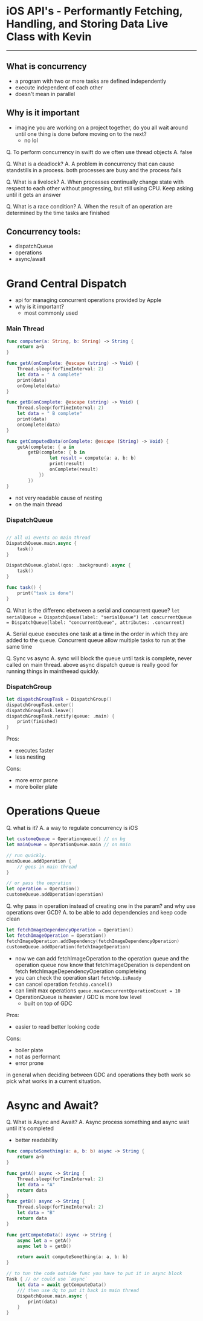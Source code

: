 # iOS API's - Performantly Fetching, Handling, and Storing Data Live Class with Kevin

---

## What is concurrency

- a program with two or more tasks are defined independently
- execute independent of each other
- doesn't mean in parallel

## Why is it important

- imagine you are working on a project together, do you all wait around until one thing is done before moving on to the next?
	- no lol

Q. To perform concurrency in swift do we often use thread objects
A. false

Q. What is a deadlock?
A. A problem in concurrency that can cause standstills in a process. both processes are busy and the process fails

Q. What is a livelock?
A. When processes continually change state with respect to each other without progressing, but still using CPU. Keep asking until it gets an answer

Q. What is a race condition?
A. When the result of an operation are determined by the time tasks are finished

## Concurrency tools:

- dispatchQueue
- operations
- async/await

# Grand Central Dispatch

- api for managing concurrent operations provided by Apple
- why is it important?
	- most commonly used

### Main Thread

``` swift
func computer(a: String, b: String) -> String {
	return a+b
}

func getA(onComplete: @escape (string) -> Void) {
	Thread.sleep(forTimeInterval: 2)
	let data = " A complete"
	print(data)
	onComplete(data)
}

func getB(onComplete: @escape (string) -> Void) {
	Thread.sleep(forTimeInterval: 2)
	let data = " B complete"
	print(data)
	onComplete(data)
}

func getComputedData(onComplete: @escape (String) -> Void) {
	getA(complete: { a in 
		getB(complete: { b in 
				let result = compute(a: a, b: b)
				print(result)
				onComplete(result)
			})
		})
}

```

- not very readable cause of nesting
- on the main thread

### DispatchQueue

``` swift

// all ui events on main thread
DispatchQueue.main.async {
	task()
}

DispatchQueue.global(qos: .background).async {
	task()
}

func task() {
	print("task is done")
}

```

Q. What is the differenc ebetween a serial and concurrent queue?
`let serialQueue = DispatchQueue(label: "serialQueue")`
`let concurrentQueue = DispatchQueue(label: "concurrentQueue", attributes: .concurrent)`

A. Serial queue executes one task at a time in the order in which they are added to the queue. Concurrent queue allow multiple tasks to run at the same time

Q. Sync vs async
A. sync will block the queue until task is complete, never called on main thread. above async dispatch queue is really good for running things in maintheead quickly.

### DispatchGroup

``` swift
let dispatchGroupTask = DispatchGroup()
dispatchGroupTask.enter()
dispatchGroupTask.leave()
dispatchGroupTask.notify(queue: .main) {
	print(finished)
}
```

Pros:

- executes faster
- less nesting

Cons:

- more error prone
- more boiler plate


# Operations Queue

Q. what is it? 
A. a way to regulate concurrency is iOS

``` swift
let customeQueue = Operationqueue() // on bg
let mainQueue = OperationQueue.main // on main

// run quickly.
mainQueue.addOperation {
	// goes in main thread
}

// or pass the oepration
let operation = Operation()
customeQueue.addOperation(operation)
```

Q. why pass in operation instead of creating one in the param? and why use operations over GCD?
A. to be able to add dependencies and keep code clean

``` swift
let fetchImageDependencyOperation = Operation()
let fetchImageOperation = Operation()
fetchImageOperation.addDependency(fetchImageDependencyOperation)
customeQueue.addOperation(fetchImageOperation)
```

- now we can add fetchImageOperation to the operation queue and the operation queue now know that fetchImageOperation is dependent on fetch fetchImageDependencyOperation completeing
- you can check the operation start `fetchOp.isReady`
- can cancel operation `fetchOp.cancel()`
- can limit max operations `queue.maxConcurrentOperationCount = 10`
- OperationQueue is heavier / GDC is more low level
	- built on top of GDC

Pros:

- easier to read better looking code

Cons:

- boiler plate
- not as performant
- error prone

in general when deciding between GDC and operations they both work so pick what works in a current situation.

# Async and Await?

Q. What is Async and Await?
A. Async process something and async wait until it's completed

- better readability

``` swift
func computeSomething(a: a, b: b) async -> String {
	return a+b
}

func getA() async -> String {
	Thread.sleep(forTimeInterval: 2)
	let data = "A"
	return data
}
func getB() async -> String {
	Thread.sleep(forTimeInterval: 2)
	let data = "B"
	return data
}

func getComputeData() async -> String {
	async let a = getA()
	async let b = getB()

	return await computeSomething(a: a, b: b)
}

// to tun the code outside func you have to put it in async block
Task { // or could use `async`
	let data = await getComputeData()
	/// then use dq to put it back in main thread
	DispatchQueue.main.async {
		print(data)
	}
}
```


